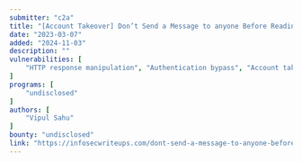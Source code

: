 ```yaml
---
submitter: "c2a"
title: "[Account Takeover] Don’t Send a Message to anyone Before Reading This [External Audit]"
date: "2023-03-07"
added: "2024-11-03"
description: ""
vulnerabilities: [
    "HTTP response manipulation", "Authentication bypass", "Account takeover"
]
programs: [
    "undisclosed"
]
authors: [
    "Vipul Sahu"
]
bounty: "undisclosed"
link: "https://infosecwriteups.com/dont-send-a-message-to-anyone-before-reading-this-account-takeover-vulnerability-external-audit-cf584a0c983c"
---
```




